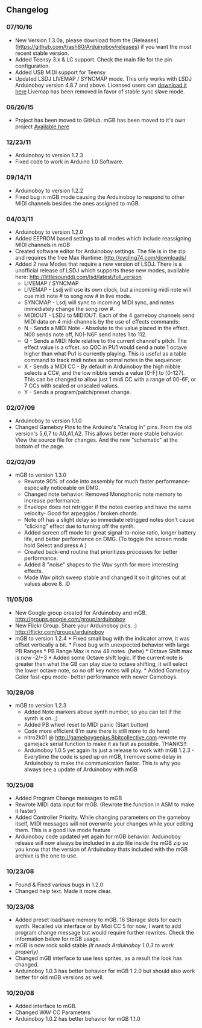 ## Changelog

### 07/10/16
* New Version 1.3.0a, please download from the [Releases] (https://github.com/trash80/Arduinoboy/releases) if you want the most recent stable version.
* Added Teensy 3.x & LC support. Check the main file for the pin configuration.
* Added USB MIDI support for Teensy
* Updated LSDJ LIVEMAP / SYNCMAP mode. This only works with LSDJ Arduinoboy version 4.8.7 and above. Licensed users can [download it here](http://littlesounddj.com/lsd/latest/full_version/lsdj4_8_7-arduinoboy.zip) Livemap has been removed in favor of stable sync slave mode.

### 06/26/15 
* Project has been moved to GitHub. mGB has been moved to it's own project [Available here](https://github.com/trash80/mGB)

### 12/23/11
* Arduinoboy to version 1.2.3
* Fixed code to work in Arduino 1.0 Software.

### 09/14/11
   * Arduinoboy to version 1.2.2
   * Fixed bug in mGB mode causing the Arduinoboy to respond to other MIDI channels besides the ones assigned to mGB.

### 04/03/11
   * Arduinoboy to version 1.2.0
   * Added EEPROM based settings to all modes which include reassigning MIDI channels in mGB
   * Created software editor for Arduinoboy settings. The file is in the zip and requires the free Max Runtime: http://cycling74.com/downloads/
   * Added 2 new Modes that require a new version of LSDJ. There is a unofficial release of LSDJ which supports these new modes, available here: http://littlesounddj.com/lsd/latest/full_version
      * LIVEMAP / SYNCMAP
       * LIVEMAP - Lsdj will use its own clock, but a incoming midi note will cue midi note # to song row # in live mode.
       * SYNCMAP - Lsdj will sync to incoming MIDI sync, and notes immediately change the song row #.
      * MIDIOUT - LSDJ to MIDIOUT. Each of the 4 gameboy channels send MIDI data on 4 midi channels by the use of effects commands:
       * N - Sends a MIDI Note - Absolute to the value placed in the effect. N00 sends note off, N01-N6F send notes 1 to 112.
       * Q - Sends a MIDI Note relative to the current channel's pitch. The effect value is a offset. so Q0C in PU1 would send a note 1 octave higher than what Pu1 is currently playing. This is useful as a table command to track midi notes as normal notes in the sequencer.
       * X - Sends a MIDI CC - By default in Arduinoboy the high nibble selects a CC#, and the low nibble sends a value [0-F] to [0-127]. This can be changed to allow just 1 midi CC with a range of 00-6F, or 7 CCs with scaled or unscaled values.
       * Y - Sends a program/patch/preset change.

### 02/07/09
* Arduinoboy to version 1.1.0
* Changed Gameboy Pins to the Arduino's "Analog In" pins. From  the old version's 5,6,7 to A0,A1,A2. This allows better more stable behavior. View the source file for changes. And the new "schematic" at the bottom of the page.

### 02/02/09
   * mGB to version 1.3.0
     * Rewrote 90% of code into assembly for much faster performance- especially noticeable on DMG.
     * Changed note behavior. Removed Monophonic note memory to increase performance. 
     * Envelope does not retrigger if the notes overlap and have the same velocity- Good for arpeggios / broken chords. 
     * Note off has a slight delay so immediate retrigged notes don't cause "clicking" effect due to turning off the synth. 
     * Added screen off mode for great signal-to-noise ratio, longer battery life, and better performance on DMG. (To toggle the screen mode hold Select and press A.)
     * Created back-end routine that prioritizes processes for better performance. 
     * Added 8 "noise" shapes to the Wav synth for more interesting effects.
     * Made Wav pitch sweep stable and changed it so it glitches out at values above 8. :D

### 11/05/08
   * New Google group created for Arduinoboy and mGB. http://groups.google.com/group/arduinoboy
   * New Flickr Group. Share your Arduinoboy pics. :) http://flickr.com/groups/arduinoboy
   * mGB to version 1.2.4
    * Fixed small bug with the indicator arrow, it was offset vertically a bit.
    * Fixed bug with unexpected behavior with large PB Ranges
    * PB Range Max is now 48 notes. (hehe)
    * Octave Shift max is now -2/+3 
    * Added some Octave shift logic. If the current note is greater than what the GB can play due to octave shifting, it will select the lower octave note, so no off key notes will play.
    * Added Gameboy Color fast-cpu mode- better performance with newer Gameboys.

### 10/28/08
* mGB to version 1.2.3
    * Added Note markers above synth number, so you can tell if the synth is on. ;)
    * Added PB wheel reset to MIDI panic (Start button)
    * Code more efficient (I'm sure there is still more to do here)
    * nitro2k01 @ http://gameboygenius.8bitcollective.com rewrote my gamejack serial function to make it as fast as possible. THANKS!!
   * Arduinoboy 1.0.5 yet again its just a release to work with mGB 1.2.3 - Everytime the code is sped up on mGB, I remove some delay in Arduinoboy to make the communication faster. This is why you always see a update of Arduinoboy with mGB


### 10/25/08
   * Added Program Change messages to mGB
   * Rewrote MIDI data input for mGB. (Rewrote the function in ASM to make it faster)
   * Added Controller Priority. While changing parameters on the gameboy itself, MIDI messages will not overwrite your changes while your editing them. This is a good live mode feature 
   * Arduinoboy code updated yet again for mGB behavior. Arduinoboy release will now always be included in a zip file inside the mGB zip so you know that the version of Arduinoboy thats included with the mGB archive is the one to use.

### 10/23/08
   * Found & Fixed various bugs in 1.2.0 
   * Changed help text. Made it more clear.

### 10/23/08
   * Added preset load/save memory to mGB. 16 Storage slots for each synth. Recalled via interface or by Midi CC 5 for now, I want to add program change message but would require further rewrites. Check the information below for mGB usage.
   * mGB is now rock solid stable *(It needs Arduinoboy 1.0.3 to work properly)*
   * Changed mGB interface to use less sprites, as a result the look has changed.
   * Arduinoboy 1.0.3 has better behavior for mGB 1.2.0 but should also work better for old mGB versions as well.

### 10/20/08
   * Added interface to mGB. 
   * Changed WAV CC Parameters
   * Arduinoboy 1.0.2 has better behavior for mGB 1.1.0